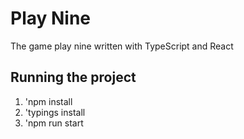 # Play Nine

The game play nine written with TypeScript and React

## Running the project

1. 'npm install
1. 'typings install
1. 'npm run start